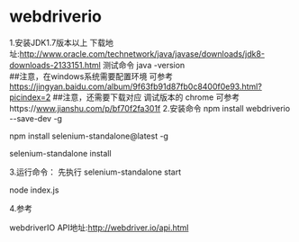 # webdriverio
1.安装JDK1.7版本以上
下载地址:http://www.oracle.com/technetwork/java/javase/downloads/jdk8-downloads-2133151.html
测试命令 java -version   
##注意，在windows系统需要配置环境  可参考 https://jingyan.baidu.com/album/9f63fb91d87fb0c8400f0e93.html?picindex=2
##注意，还需要下载对应 调试版本的 chrome  可参考https://www.jianshu.com/p/bf70f2fa301f
2.安装命令
npm install webdriverio --save-dev -g

npm install selenium-standalone@latest -g

selenium-standalone install

3.运行命令：
先执行
selenium-standalone start


node index.js

4.参考

webdriverIO API地址:http://webdriver.io/api.html
